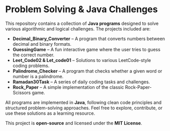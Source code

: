 Problem Solving & Java Challenges
=================================

This repository contains a collection of **Java programs** designed to solve various algorithmic 
and logical challenges. The projects included are:

- **Decimal_Binary_Converter** – A program that converts numbers between decimal and binary formats.
- **GuessingGame** – A fun interactive game where the user tries to guess the correct number.
- **Leet_Code02 & Let_code01** – Solutions to various LeetCode-style coding problems.
- **Palindrome_Checker** – A program that checks whether a given word or number is a palindrome.
- **Ramadan30Task** – A series of daily coding tasks and challenges.
- **Rock_Paper** – A simple implementation of the classic Rock-Paper-Scissors game.

All programs are implemented in **Java**, following clean code principles and structured problem-solving approaches. 
Feel free to explore, contribute, or use these solutions as a learning resource.

This project is **open-source** and licensed under the **MIT License**.
